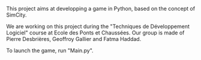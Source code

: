 This project aims at developping a game in Python, based on the concept of SimCity.

We are working on this project during the "Techniques de Développement Logiciel" course at Ecole des Ponts et Chaussées.
Our group is made of Pierre Desbrières, Geoffroy Gallier and Fatma Haddad.

To launch the game, run "Main.py".
